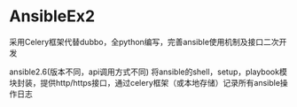 # AnsibleEx2
采用Celery框架代替dubbo，全python编写，完善ansible使用机制及接口二次开发

ansible2.6(版本不同，api调用方式不同)
将ansible的shell，setup，playbook模块封装，提供http/https接口，通过celery框架（或本地存储）记录所有ansible操作日志

